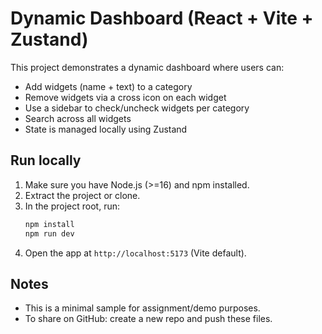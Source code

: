 # Dynamic Dashboard (React + Vite + Zustand)

This project demonstrates a dynamic dashboard where users can:
- Add widgets (name + text) to a category
- Remove widgets via a cross icon on each widget
- Use a sidebar to check/uncheck widgets per category
- Search across all widgets
- State is managed locally using Zustand

## Run locally

1. Make sure you have Node.js (>=16) and npm installed.
2. Extract the project or clone.
3. In the project root, run:
   ```bash
   npm install
   npm run dev
   ```
4. Open the app at `http://localhost:5173` (Vite default).

## Notes
- This is a minimal sample for assignment/demo purposes.
- To share on GitHub: create a new repo and push these files.
